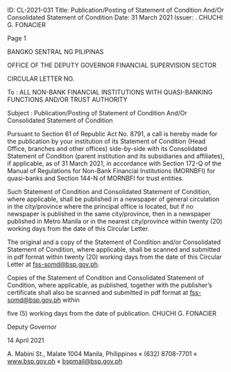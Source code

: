 ID: CL-2021-031
Title: Publication/Posting of Statement of Condition And/Or Consolidated Statement of Condition
Date: 31 March 2021
Issuer: . CHUCHI G. FONACIER

Page 1

BANGKO SENTRAL NG PILIPINAS

OFFICE OF THE DEPUTY GOVERNOR FINANCIAL SUPERVISION SECTOR

CIRCULAR LETTER NO.

To : ALL NON-BANK FINANCIAL INSTITUTIONS WITH QUASI-BANKING FUNCTIONS AND/OR TRUST AUTHORITY

Subject : Publication/Posting of Statement of Condition And/Or Consolidated Statement of Condition

Pursuant to Section 61 of Republic Act No. 8791, a call is hereby made for the publication by your institution of its Statement of Condition (Head Office, branches and other offices) side-by-side with its Consolidated Statement of Condition (parent institution and its subsidiaries and affiliates), if applicable, as of 31 March 2021, in accordance with Section 172-Q of the Manual of Regulations for Non-Bank Financial Institutions (MORNBFI) for quasi-banks and Section 144-N of MORNBFI for trust entities.

Such Statement of Condition and Consolidated Statement of Condition, where applicable, shall be published in a newspaper of general circulation in the city/province where the principal office is located, but if no newspaper is published in the same city/province, then in a newspaper published in Metro Manila or in the nearest city/province within twenty (20) working days from the date of this Circular Letter.

The original and a copy of the Statement of Condition and/or Consolidated Statement of Condition, where applicable, shall be scanned and submitted in pdf format within twenty (20) working days from the date of this Circular Letter at fss-somd@bsp.gov.ph.

Copies of the Statement of Condition and Consolidated Statement of Condition, where applicable, as published, together with the publisher’s certificate shall also be scanned and submitted in pdf format at fss-somd@bsp.gov.ph within

five (5) working days from the date of publication. CHUCHI G. FONACIER

Deputy Governor

14 April 2021

A. Mabini St., Malate 1004 Manila, Philippines « (632) 8708-7701 « www.bsp.gov.ph « bspmail@bsp.gov.ph